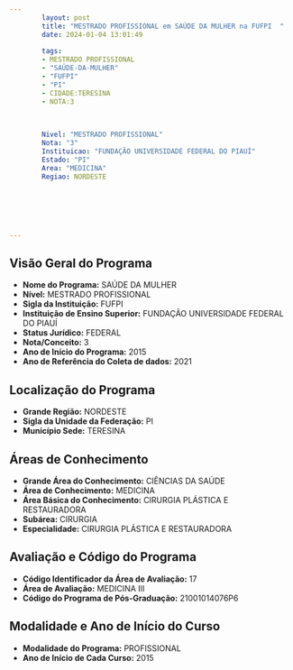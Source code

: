 ```yaml
---
        layout: post
        title: "MESTRADO PROFISSIONAL em SAÚDE DA MULHER na FUFPI  "
        date: 2024-01-04 13:01:49
     
        tags:
        - MESTRADO PROFISSIONAL
        - "SAÚDE-DA-MULHER"
        - "FUFPI"
        - "PI"
        - CIDADE:TERESINA
        - NOTA:3
        
       

        Nivel: "MESTRADO PROFISSIONAL"
        Nota: "3"
        Instituicao: "FUNDAÇÃO UNIVERSIDADE FEDERAL DO PIAUÍ"
        Estado: "PI"
        Area: "MEDICINA"
        Regiao: NORDESTE
        
        
        
        
        
        
---
```

## Visão Geral do Programa
- **Nome do Programa:** SAÚDE DA MULHER
- **Nível:** MESTRADO PROFISSIONAL
- **Sigla da Instituição:** FUFPI
- **Instituição de Ensino Superior:** FUNDAÇÃO UNIVERSIDADE FEDERAL DO PIAUÍ
- **Status Jurídico:** FEDERAL
- **Nota/Conceito:** 3
- **Ano de Início do Programa:** 2015
- **Ano de Referência do Coleta de dados:** 2021

## Localização do Programa
- **Grande Região:** NORDESTE
- **Sigla da Unidade da Federação:** PI
- **Município Sede:** TERESINA

## Áreas de Conhecimento
- **Grande Área do Conhecimento:** CIÊNCIAS DA SAÚDE
- **Área de Conhecimento:** MEDICINA
- **Área Básica do Conhecimento:** CIRURGIA PLÁSTICA E RESTAURADORA
- **Subárea:** CIRURGIA
- **Especialidade:** CIRURGIA PLÁSTICA E RESTAURADORA

## Avaliação e Código do Programa
- **Código Identificador da Área de Avaliação:** 17
- **Área de Avaliação:** MEDICINA III
- **Código do Programa de Pós-Graduação:** 21001014076P6


## Modalidade e Ano de Início do Curso
- **Modalidade do Programa:** PROFISSIONAL
- **Ano de Início de Cada Curso:** 2015
